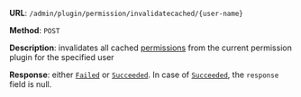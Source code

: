 **URL**: `/admin/plugin/permission/invalidatecached/{user-name}`

**Method**: `POST`

**Description**: invalidates all cached [permissions](../permission/Permission.md) from the current permission plugin for the specified user

**Response**: either [`Failed`](../Failed.md) or [`Succeeded`](../Succeeded.md). In case of [`Succeeded`](../Succeeded.md), the `response` field is null.

